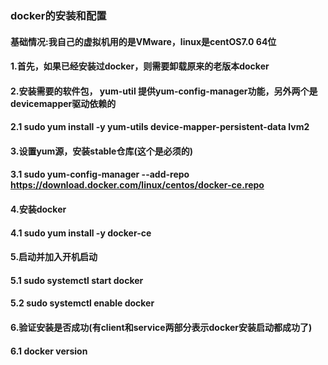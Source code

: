 ### docker的安装和配置
#### 基础情况:我自己的虚拟机用的是VMware，linux是centOS7.0 64位

#### 1.首先，如果已经安装过docker，则需要卸载原来的老版本docker
#### 2.安装需要的软件包， yum-util 提供yum-config-manager功能，另外两个是devicemapper驱动依赖的
#### 2.1 sudo yum install -y yum-utils device-mapper-persistent-data lvm2
#### 3.设置yum源，安装stable仓库(这个是必须的)
#### 3.1 sudo yum-config-manager --add-repo https://download.docker.com/linux/centos/docker-ce.repo
#### 4.安装docker
#### 4.1 sudo yum install -y docker-ce
#### 5.启动并加入开机启动
#### 5.1 sudo systemctl start docker
#### 5.2 sudo systemctl enable docker
#### 6.验证安装是否成功(有client和service两部分表示docker安装启动都成功了)
#### 6.1 docker version